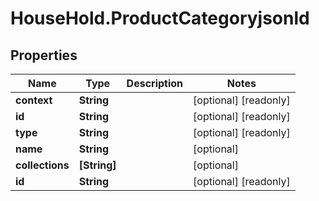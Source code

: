 # HouseHold.ProductCategoryjsonld

## Properties

Name | Type | Description | Notes
------------ | ------------- | ------------- | -------------
**context** | **String** |  | [optional] [readonly] 
**id** | **String** |  | [optional] [readonly] 
**type** | **String** |  | [optional] [readonly] 
**name** | **String** |  | [optional] 
**collections** | **[String]** |  | [optional] 
**id** | **String** |  | [optional] [readonly] 


